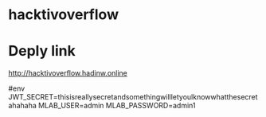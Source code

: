 # hacktivoverflow

# Deply link
http://hacktivoverflow.hadinw.online

#env
JWT_SECRET=thisisreallysecretandsomethingwillletyoulknowwhatthesecretahahaha
MLAB_USER=admin
MLAB_PASSWORD=admin1
